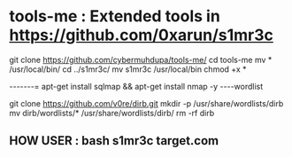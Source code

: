 # tools-me : Extended tools in https://github.com/0xarun/s1mr3c

git clone https://github.com/cybermuhdupa/tools-me/
cd tools-me
mv * /usr/local/bin/
cd ../s1mr3c/
mv s1mr3c /usr/local/bin
chmod +x *


-------=
apt-get install sqlmap && apt-get install nmap -y
----wordlist

git clone https://github.com/v0re/dirb.git
mkdir -p /usr/share/wordlists/dirb
mv dirb/wordlists/* /usr/share/wordlists/dirb/
rm -rf dirb

HOW USER : bash s1mr3c target.com
---
